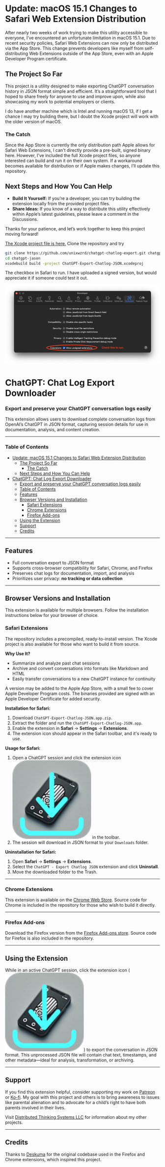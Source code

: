 # Update: macOS 15.1 Changes to Safari Web Extension Distribution

After nearly two weeks of work trying to make this utility accessible to everyone, I’ve encountered an unfortunate limitation in macOS 15.1. Due to recent security policies, Safari Web Extensions can now only be distributed via the App Store. This change prevents developers like myself from self-distributing Web Extensions outside of the App Store, even with an Apple Developer Program certificate.

## The Project So Far

This project is a utility designed to make exporting ChatGPT conversation history in JSON format simple and efficient. It’s a straightforward tool that I hoped to share freely for anyone to use and improve upon, while also showcasing my work to potential employers or clients.

I do have another machine which is Intel and running macOS 13, if I get a chance I may try building there, but I doubt the Xcode project will work with the older version of macOS.

### The Catch

Since the App Store is currently the only distribution path Apple allows for Safari Web Extensions, I can't directly provide a pre-built, signed binary here. However, I’ve included the full Xcode project files, so anyone interested can build and run it on their own system. If a workaround becomes available for distribution or if Apple makes changes, I’ll update this repository.

## Next Steps and How You Can Help

- **Build It Yourself:** If you’re a developer, you can try building the extension locally from the provided project files. 
- **Share Ideas:** If you know of a way to distribute this utility effectively within Apple’s latest guidelines, please leave a comment in the Discussions.
  
Thanks for your patience, and let’s work together to keep this project moving forward!

[The Xcode project file is here.](https://github.com/unixwzrd/chatgpt-chatlog-export/tree/main/ChatGPT%20Export%20JSON%20Chatlogs) Clone the repository and try
  ```bash
  git clone https://github.com/unixwzrd/chatgpt-chatlog-export.git chatgpt-jason
  cd chatgpt-jason
  xcodebuild build -project ChatGPT-Export-Chatlog-JSON.xcodeproj
  ```

  The checkbox in Safari to run.  I have uploaded a signed version, but would appreciate it if someone could test it out.

  ![Screenshot of Safari Extension menu item and downloaded JSON file](graphics/Screenshot%202024-11-06%20at%2012.46.30.png)

# ChatGPT: Chat Log Export Downloader

### Export and preserve your ChatGPT conversation logs easily

This extension allows users to download complete conversation logs from OpenAI’s ChatGPT in JSON format, capturing session details for use in documentation, analysis, and content creation.

---

### Table of Contents

- [Update: macOS 15.1 Changes to Safari Web Extension Distribution](#update-macos-151-changes-to-safari-web-extension-distribution)
  - [The Project So Far](#the-project-so-far)
    - [The Catch](#the-catch)
  - [Next Steps and How You Can Help](#next-steps-and-how-you-can-help)
- [ChatGPT: Chat Log Export Downloader](#chatgpt-chat-log-export-downloader)
    - [Export and preserve your ChatGPT conversation logs easily](#export-and-preserve-your-chatgpt-conversation-logs-easily)
    - [Table of Contents](#table-of-contents)
  - [Features](#features)
  - [Browser Versions and Installation](#browser-versions-and-installation)
    - [Safari Extensions](#safari-extensions)
    - [Chrome Extensions](#chrome-extensions)
    - [Firefox Add-ons](#firefox-add-ons)
  - [Using the Extension](#using-the-extension)
  - [Support](#support)
  - [Credits](#credits)

---

## Features

- Full conversation export to JSON format
- Supports cross-browser compatibility for Safari, Chrome, and Firefox
- Preserves chat logs for documentation, import, and analysis
- Prioritizes user privacy: **no tracking or data collection**

---

## Browser Versions and Installation

This extension is available for multiple browsers. Follow the installation instructions below for your browser of choice.

### Safari Extensions

The repository includes a precompiled, ready-to-install version. The Xcode project is also available for those who want to build it from source.

**Why Use It?**

- Summarize and analyze past chat sessions
- Archive and convert conversations into formats like Markdown and HTML
- Easily transfer conversations to a new ChatGPT instance for continuity

A version may be added to the Apple App Store, with a small fee to cover Apple Developer Program costs. The binaries provided are signed with an Apple Developer Certificate for added security.

**Installation for Safari:**

1. Download `ChatGPT-Export-Chatlog-JSON.app.zip`.
2. Extract the folder and run the `ChatGPT-Export-Chatlog-JSON.app`.
3. Enable the extension in **Safari** -> **Settings** -> **Extensions**.
4. The extension icon should appear in the Safari toolbar, and it's ready to use.

**Usage for Safari:**

1. Open a ChatGPT session and click the extension icon ![download icon](./icons/download-icon.svg) in the toolbar.
2. The session will download in JSON format to your `Downloads` folder.

**Uninstallation for Safari:**

1. Open **Safari** -> **Settings** -> **Extensions**.
2. Select the `ChatGPT - Export Chatlog JSON` extension and click **Uninstall**.
3. Move the downloaded folder to the Trash.

---

### Chrome Extensions

This extension is available on the [Chrome Web Store](https://chrome.google.com/webstore/detail/chatgpt-chat-log-export/). Source code for Chrome is included in the repository for those who wish to build it directly.

---

### Firefox Add-ons

Download the Firefox version from the [Firefox Add-ons store](https://addons.mozilla.org/ja/firefox/addon/chatgpt-chat-log-export/). Source code for Firefox is also included in the repository.

---

## Using the Extension

While in an active ChatGPT session, click the extension icon (![download icon](./icons/download-icon.svg)) to export the conversation in JSON format. This unprocessed JSON file will contain chat text, timestamps, and other metadata—ideal for analysis, transformation, or archiving.

---

## Support

If you find this extension helpful, consider supporting my work on [Patreon](https://patreon.com/unixwzrd) or [Ko-fi](https://ko-fi.com/unixwzrd). My goal with this project and others is to bring awareness to issues like parental alienation and to advocate for a child’s right to have both parents involved in their lives.

Visit [Distributed Thinking Systems LLC](https://unixwzrd.ai/) for information about my other projects.

---

## Credits

Thanks to [Deskuma](https://github.com/Deskuma) for the original codebase used in the Firefox and Chrome extensions, which inspired this project.